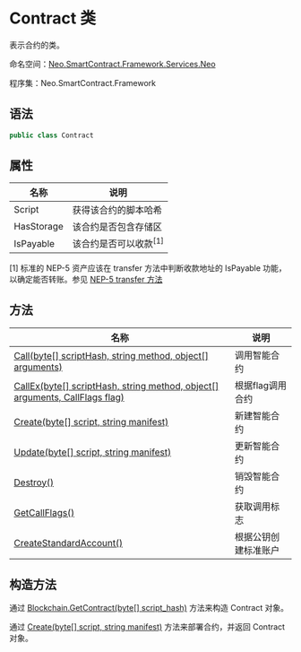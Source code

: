 # Contract 类

表示合约的类。

命名空间：[Neo.SmartContract.Framework.Services.Neo](../neo.md)

程序集：Neo.SmartContract.Framework

## 语法

```c#
public class Contract
```

## 属性

| 名称       | 说明                             |
| ---------- | -------------------------------- |
| Script     | 获得该合约的脚本哈希             |
| HasStorage | 该合约是否包含存储区             |
| IsPayable  | 该合约是否可以收款<sup>[1]</sup> |

[1] 标准的 NEP-5 资产应该在 transfer 方法中判断收款地址的 IsPayable 功能，以确定能否转账。参见 [NEP-5 transfer 方法]( https://github.com/neo-project/proposals/blob/master/nep-5.mediawiki#transfer )

## 方法

| 名称                                       | 说明              |
| ---------------------------------------- | --------------- |
| [Call(byte\[\] scriptHash, string method, object\[\] arguments)](Contract/Call.md) | 调用智能合约    |
| [CallEx(byte\[\] scriptHash, string method, object\[\] arguments, CallFlags flag)](Contract/CallEx.md) | 根据flag调用合约    |
| [Create(byte\[\] script, string manifest)](Contract/Create.md)      | 新建智能合约 |
| [Update(byte\[\] script, string manifest)](Contract/Update.md)       | 更新智能合约 |
| [Destroy()](Contract/Destroy.md)         | 销毁智能合约 |
| [GetCallFlags()](Contract/GetCallFlags.md)         | 获取调用标志 |
| [CreateStandardAccount()](Contract/CreateStandardAccount.md)         | 根据公钥创建标准账户 |

## 构造方法

通过 [Blockchain.GetContract(byte\[\] script_hash)](Blockchain/GetContract.md) 方法来构造 Contract 对象。

通过 [Create(byte\[\] script, string manifest)](Contract/Create.md) 方法来部署合约，并返回 Contract 对象。
